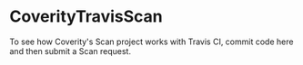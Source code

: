 CoverityTravisScan
==================

To see how Coverity's Scan project works with Travis CI, commit code here and then submit a Scan request.
